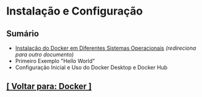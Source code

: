 # Instalação e Configuração

## Sumário

- <a id="instalacao-docker-diferentes-sistemas-operacionais">[Instalação do Docker em Diferentes Sistemas Operacionais](./1-instalacao-docker-diferentes-sistemas-operacionais.md)</a> *(redireciona para outro documento)*
- Primeiro Exemplo "Hello World"
- Configuração Inicial e Uso do Docker Desktop e Docker Hub

## [[ Voltar para: Docker ]](../docker.md#instalacao-configuracao)